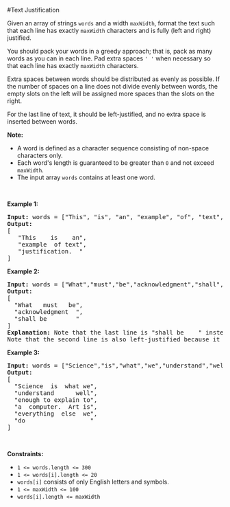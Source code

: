 #Text Justification
<p>Given an array of strings <code>words</code> and a width <code>maxWidth</code>, format the text such that each line has exactly <code>maxWidth</code> characters and is fully (left and right) justified.</p>
<p>You should pack your words in a greedy approach; that is, pack as many words as you can in each line. Pad extra spaces <code>' '</code> when necessary so that each line has exactly <code>maxWidth</code> characters.</p>
<p>Extra spaces between words should be distributed as evenly as possible. If the number of spaces on a line does not divide evenly between words, the empty slots on the left will be assigned more spaces than the slots on the right.</p>
<p>For the last line of text, it should be left-justified, and no extra space is inserted between words.</p>
<p><strong>Note:</strong></p>
<ul>
<li>A word is defined as a character sequence consisting of non-space characters only.</li>
<li>Each word's length is guaranteed to be greater than <code>0</code> and not exceed <code>maxWidth</code>.</li>
<li>The input array <code>words</code> contains at least one word.</li>
</ul>
<p> </p>
<p><strong class="example">Example 1:</strong></p>
<pre><strong>Input:</strong> words = ["This", "is", "an", "example", "of", "text", "justification."], maxWidth = 16
<strong>Output:</strong>
[
   "This    is    an",
   "example  of text",
   "justification.  "
]</pre>
<p><strong class="example">Example 2:</strong></p>
<pre><strong>Input:</strong> words = ["What","must","be","acknowledgment","shall","be"], maxWidth = 16
<strong>Output:</strong>
[
  "What   must   be",
  "acknowledgment  ",
  "shall be        "
]
<strong>Explanation:</strong> Note that the last line is "shall be    " instead of "shall     be", because the last line must be left-justified instead of fully-justified.
Note that the second line is also left-justified because it contains only one word.</pre>
<p><strong class="example">Example 3:</strong></p>
<pre><strong>Input:</strong> words = ["Science","is","what","we","understand","well","enough","to","explain","to","a","computer.","Art","is","everything","else","we","do"], maxWidth = 20
<strong>Output:</strong>
[
  "Science  is  what we",
  "understand      well",
  "enough to explain to",
  "a  computer.  Art is",
  "everything  else  we",
  "do                  "
]</pre>
<p> </p>
<p><strong>Constraints:</strong></p>
<ul>
<li><code>1 &lt;= words.length &lt;= 300</code></li>
<li><code>1 &lt;= words[i].length &lt;= 20</code></li>
<li><code>words[i]</code> consists of only English letters and symbols.</li>
<li><code>1 &lt;= maxWidth &lt;= 100</code></li>
<li><code>words[i].length &lt;= maxWidth</code></li>
</ul>
